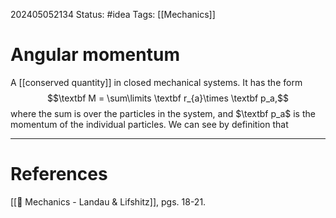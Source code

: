 202405052134
Status: #idea
Tags: [[Mechanics]]

# Angular momentum

A [[conserved quantity]] in closed mechanical systems. It has the form
$$\textbf M = \sum\limits \textbf r_{a}\times \textbf p_a,$$
where the sum is over the particles in the system, and $\textbf p_a$ is the momentum of the individual particles. We can see by definition that 


___
# References
[[📕 Mechanics - Landau & Lifshitz]], pgs. 18-21.